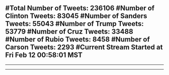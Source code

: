 #Total Number of Tweets: 236106 
#Number of Clinton Tweets: 83045
#Number of Sanders Tweets: 55043
#Number of Trump Tweets: 53779
#Number of Cruz Tweets: 33488
#Number of Rubio Tweets: 8458
#Number of Carson Tweets: 2293
#Current Stream Started at Fri Feb 12 00:58:01 MST
---
---
---
